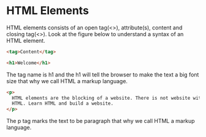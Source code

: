 # HTML Elements

HTML elements consists of an open tag(<>), attribute(s), content and closing tag(<>). Look at the figure below to understand a syntax of an HTML element.
```html
<tag>Content</tag>
```
```html
<h1>Welcome</h1>
```

The tag name is h1 and the h1 will tell the browser to make the text a big font size that why we call HTML a markup language.
```html
<p>
  HTML elements are the blocking of a website. There is not website without
  HTML. Learn HTML and build a website.
</p>
```
The p tag marks the text to be paragraph that why we call HTML a markup language.
